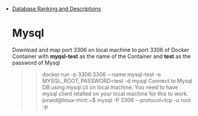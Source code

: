 * [Database Ranking and Descriptions](https://db-engines.com/en/ranking) 
  # Mysql 
  Download and map port 3306 on local machine to port 3306 of Docker Container with **myqsl-test** as the name of the Container and **test** as the password of Mysql
  >> docker run -p 3306:3306 --name mysql-test -e MYSQL_ROOT_PASSWORD=test -d mysql
  Connect to Mysql DB using mysql cli on local machine. You need to have mysql client istalled on your local machine for this to work. 
  >> junaid@linux-mint:~$ mysql -P 3306 --protocol=tcp -u root -p

  
